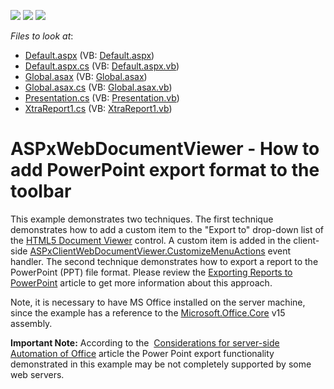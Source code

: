 <!-- default badges list -->
![](https://img.shields.io/endpoint?url=https://codecentral.devexpress.com/api/v1/VersionRange/128597920/2019.2)
[![](https://img.shields.io/badge/Open_in_DevExpress_Support_Center-FF7200?style=flat-square&logo=DevExpress&logoColor=white)](https://supportcenter.devexpress.com/ticket/details/T457196)
[![](https://img.shields.io/badge/📖_How_to_use_DevExpress_Examples-e9f6fc?style=flat-square)](https://docs.devexpress.com/GeneralInformation/403183)
<!-- default badges end -->
<!-- default file list -->
*Files to look at*:

* [Default.aspx](./CS/DVCustomExportOption/Default.aspx) (VB: [Default.aspx](./VB/DVCustomExportOption/Default.aspx))
* [Default.aspx.cs](./CS/DVCustomExportOption/Default.aspx.cs) (VB: [Default.aspx.vb](./VB/DVCustomExportOption/Default.aspx.vb))
* [Global.asax](./CS/DVCustomExportOption/Global.asax) (VB: [Global.asax](./VB/DVCustomExportOption/Global.asax))
* [Global.asax.cs](./CS/DVCustomExportOption/Global.asax.cs) (VB: [Global.asax.vb](./VB/DVCustomExportOption/Global.asax.vb))
* [Presentation.cs](./CS/DVCustomExportOption/Presentation.cs) (VB: [Presentation.vb](./VB/DVCustomExportOption/Presentation.vb))
* [XtraReport1.cs](./CS/DVCustomExportOption/XtraReport1.cs) (VB: [XtraReport1.vb](./VB/DVCustomExportOption/XtraReport1.vb))
<!-- default file list end -->
# ASPxWebDocumentViewer - How to add PowerPoint export format to the toolbar


<p>This example demonstrates two techniques. The first technique demonstrates how to add a custom item to the "Export to" drop-down list of the <a href="https://documentation.devexpress.com/#XtraReports/CustomDocument17738">HTML5 Document Viewer</a> control. A custom item is added in the client-side <a href="https://documentation.devexpress.com/#XtraReports/DevExpressXtraReportsWebScriptsASPxClientWebDocumentViewer_CustomizeMenuActionstopic">ASPxClientWebDocumentViewer.CustomizeMenuActions</a> event handler. The second technique demonstrates how to export a report to the PowerPoint (PPT) file format. Please review the <a href="https://community.devexpress.com/blogs/seth/archive/2011/02/14/exporting-reports-to-powerpoint.aspx">Exporting Reports to PowerPoint</a> article to get more information about this approach.<br></p><p>Note, it is necessary to have MS Office installed on the server machine, since the example has a reference to the <a href="https://blogs.msdn.microsoft.com/tolong/2007/12/02/missing-office-microsoft-office-core-reference/">Microsoft.Office.Core</a> v15 assembly.</p>

<p><b>Important Note:</b> According to the  <a href="https://support.microsoft.com/en-us/help/257757/considerations-for-server-side-automation-of-office">Considerations for server-side Automation of Office</a> article the Power Point export functionality demonstrated in this example may be not completely supported by some web servers.</p>

<br/>


